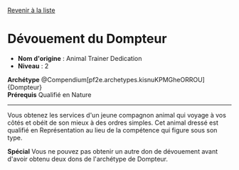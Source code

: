 [Revenir à la liste](list.md)

# Dévouement du Dompteur

 * **Nom d'origine** : Animal Trainer Dedication
 * **Niveau** : 2


<p><span id="ctl00_MainContent_DetailedOutput"><strong>Archétype</strong> @Compendium[pf2e.archetypes.kisnuKPMGheORROU]{Dompteur} <br><strong>Prérequis</strong> Qualifié en Nature<br></span></p>
<hr>
<p>Vous obtenez les services d'un jeune compagnon animal qui voyage à vos côtés et obéit de son mieux à des ordres simples. Cet animal dressé est qualifié en Représentation au lieu de la compétence qui figure sous son type.&nbsp;</p>
<p><strong>Spécial</strong> Vous ne pouvez pas obtenir un autre don de dévouement avant d'avoir obtenu deux dons de l'archétype de Dompteur.&nbsp;&nbsp;</p>